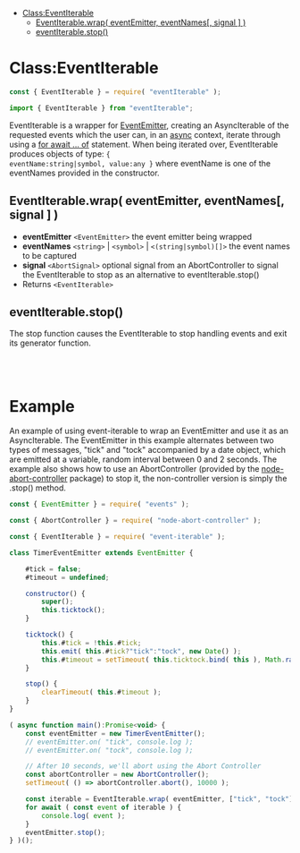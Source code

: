 - [Class:EventIterable](#classeventiterable)
  - [EventIterable.wrap( eventEmitter, eventNames[, signal ] )](#eventiterablewrap-eventemitter-eventnames-signal)
  - [eventIterable.stop()](#eventiterablestop)

# Class:EventIterable

```javascript
const { EventIterable } = require( "eventIterable" );
```
```javascript
import { EventIterable } from "eventIterable";
```

EventIterable is a wrapper for [EventEmitter](https://nodejs.org/api/events.html#class-eventemitter), creating an AsyncIterable of the requested events which the user can, in an [async](https://developer.mozilla.org/en-US/docs/Web/JavaScript/Reference/Statements/async_function) context, iterate through using a [for await ... of](https://developer.mozilla.org/en-US/docs/Web/JavaScript/Reference/Statements/for-await...of) statement.  When being iterated over, EventIterable produces objects of type: <code language="typescript">{ eventName:string|symbol, value:any }</code> where eventName is one of the eventNames provided in the constructor.

## EventIterable.wrap( eventEmitter, eventNames[, signal ] )
- **eventEmitter** <code>&lt;EventEmitter&gt;</code> the event emitter being wrapped
- **eventNames** <code>&lt;string&gt;</code> | <code>&lt;symbol&gt;</code> | <code>&lt;(string|symbol)[]&gt;</code> the event names to be captured
- **signal** <code>&lt;AbortSignal&gt;</code> optional signal from an AbortController to signal the EventIterable to stop as an alternative to eventIterable.stop()
- Returns <code>&lt;EventIterable&gt;</code>


## eventIterable.stop()
The stop function causes the EventIterable to stop handling events and exit its generator function.

<br />
<br />

# Example

An example of using event-iterable to wrap an EventEmitter and use it as an AsyncIterable.  The EventEmitter in this example alternates between two types of messages, "tick" and "tock" accompanied by a date object, which are emitted at a variable, random interval between 0 and 2 seconds.  The example also shows how to use an AbortController (provided by the [node-abort-controller](https://www.npmjs.com/package/node-abort-controller) package) to stop it, the non-controller version is simply the .stop() method.

```javascript
const { EventEmitter } = require( "events" );

const { AbortController } = require( "node-abort-controller" );

const { EventIterable } = require( "event-iterable" );

class TimerEventEmitter extends EventEmitter {

    #tick = false;
    #timeout = undefined;

    constructor() {
        super();
        this.ticktock();
    }

    ticktock() {
        this.#tick = !this.#tick;
        this.emit( this.#tick?"tick":"tock", new Date() );
        this.#timeout = setTimeout( this.ticktock.bind( this ), Math.random()*2000 );
    }

    stop() {
        clearTimeout( this.#timeout );
    }
}

( async function main():Promise<void> {
    const eventEmitter = new TimerEventEmitter();
    // eventEmitter.on( "tick", console.log );
    // eventEmitter.on( "tock", console.log );

    // After 10 seconds, we'll abort using the Abort Controller
    const abortController = new AbortController();
    setTimeout( () => abortController.abort(), 10000 );

    const iterable = EventIterable.wrap( eventEmitter, ["tick", "tock"], abortController.signal );
    for await ( const event of iterable ) {
        console.log( event );
    }
    eventEmitter.stop();
} )();
```